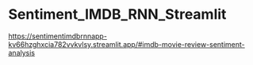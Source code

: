 # Sentiment_IMDB_RNN_Streamlit

https://sentimentimdbrnnapp-kv66hzghxcia782vvkvlsy.streamlit.app/#imdb-movie-review-sentiment-analysis
